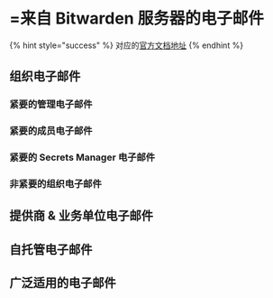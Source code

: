 # =来自 Bitwarden 服务器的电子邮件

{% hint style="success" %}
对应的[官方文档地址](https://bitwarden.com/help/list-of-emails/)
{% endhint %}

## 组织电子邮件 <a href="#organization-emails" id="organization-emails"></a>

### 紧要的管理电子邮件 <a href="#https-bitwarden.com-help-list-of-emails-critical-administrative-emails" id="https-bitwarden.com-help-list-of-emails-critical-administrative-emails"></a>

### 紧要的成员电子邮件 <a href="#critical-member-emails" id="critical-member-emails"></a>

### 紧要的 Secrets Manager 电子邮件 <a href="#critical-secrets-manager-emails" id="critical-secrets-manager-emails"></a>

### 非紧要的组织电子邮件 <a href="#non-critical-organization-emails" id="non-critical-organization-emails"></a>

## 提供商 & 业务单位电子邮件 <a href="#provider-and-business-unit-emails" id="provider-and-business-unit-emails"></a>

## 自托管电子邮件 <a href="#self-hosting-emails" id="self-hosting-emails"></a>

## 广泛适用的电子邮件 <a href="#widely-applicable-emails" id="widely-applicable-emails"></a>
